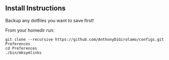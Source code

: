 Install Instructions
--------------------

Backup any dotfiles you want to save first!

From your homedir run:

    git clone --recursive https://github.com/AnthonyDiGirolamo/configs.git Preferences
    cd Preferences
    ./bin/mksymlinks
